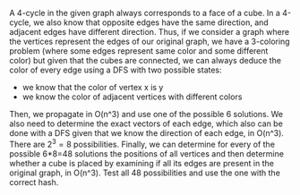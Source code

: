
A 4-cycle in the given graph always corresponds to a face of a cube.
In a 4-cycle, we also know that opposite edges have the same direction, and adjacent edges have different direction.
Thus, if we consider a graph where the vertices represent the edges of our original graph, we have a 3-coloring problem (where some edges represent same color and some different color) but given that the cubes are connected, we can always deduce the color of every edge using a DFS with two possible states:
- we know that the color of vertex x is y
- we know the color of adjacent vertices with different colors


Then, we propagate in O(n^3) and use one of the possible 6 solutions.
We also need to determine the exact vectors of each edge, which also can be done with a DFS given that we know the direction of each edge, in O(n^3). There are $2^3=8$ possibilities.
Finally, we can determine for every of the possible 6*8=48 solutions the positions of all vertices and then determine whether a cube is placed by examining if all its edges are present in the original graph, in O(n^3).
Test all 48 possibilities and use the one with the correct hash.
